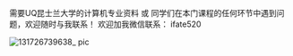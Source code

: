 需要UQ昆士兰大学的计算机专业资料 或
同学们在本门课程的任何环节中遇到问题，欢迎随时与我联系！
欢迎加我微信联系： ifate520


![131726739638_ pic](https://github.com/user-attachments/assets/8f5a9d61-5dc3-414c-8dab-c7ec94a4e229)


